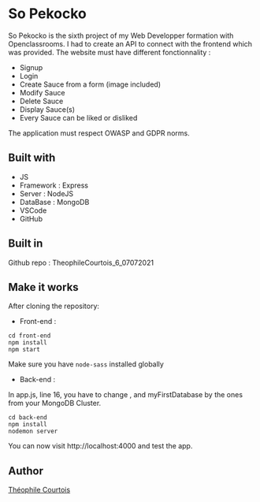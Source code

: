 # So Pekocko

So Pekocko is the sixth project of my Web Developper formation with Openclassrooms. I had to create an API to connect with the frontend which was provided.
The website must have different fonctionnality :
- Signup
- Login
- Create Sauce from a form (image included)
- Modify Sauce
- Delete Sauce
- Display Sauce(s)
- Every Sauce can be liked or disliked

The application must respect OWASP and GDPR norms.


## Built with

- JS
- Framework : Express
- Server : NodeJS
- DataBase : MongoDB
- VSCode
- GitHub

## Built in

Github repo : TheophileCourtois_6_07072021


## Make it works

After cloning the repository: 

- Front-end :
```
cd front-end
npm install
npm start

```
Make sure you have `node-sass` installed globally

- Back-end :

In app.js, line 16, you have to change <username>, <password> and myFirstDatabase by the ones from your MongoDB Cluster.

```
cd back-end
npm install
nodemon server

```

You can now visit http://localhost:4000 and test the app.

## Author

[Théophile Courtois](https://www.linkedin.com/in/th%C3%A9ophile-courtois-595a9b136/)